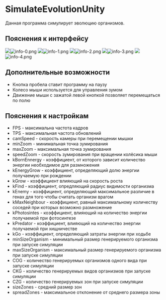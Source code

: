 # SimulateEvolutionUnity

Данная программа симулирует эволюцию организмов.

## Пояснения к интерфейсу


![]({{site.baseurl}}info-0.png)![info-0.png]({{site.baseurl}}/info-0.png)
![]({{site.baseurl}}info-1.png)![info-1.png]({{site.baseurl}}/info-1.png)
![]({{site.baseurl}}info-2.png)![info-2.png]({{site.baseurl}}/info-2.png)
![]({{site.baseurl}}info-3.png)![info-3.png]({{site.baseurl}}/info-3.png)
![]({{site.baseurl}}info-4.png)![info-4.png]({{site.baseurl}}/info-4.png)
## Дополнительные возможности

- Кнопка пробела ставит программу на паузу
- Колесо мыши используется для управления зумом
- Движение мыши с зажатой левой кнопкой позволяет перемещаться по полю

## Пояснения к настройкам

- FPS - максимальна частота кадров
- TPS - максимальная частота обновлений
- camSpeed - скорость камеры при перемещении мышки
- minZoom - минимальная точка зумирования
- maxZoom - максимальная точка зумирования
- speedZoom - скорость зумирования при вращении колёсика мыши
- kBornEnnergy - коэффициент, от которого зависит количество энергии необходимое для размножения 
- kEnergyGrow - коэффициент, определяющий долю энергии получаемую при рождении
- kGrow - коэффициент влияющий на скорость роста
- kFind - коэффициент, опредляющий радиус видимости организма
- kEnemy - коэффициент, определяющий максимальное различие в генах для того чтобы считать организм врагом
- kMaxNeighbour - коэффициент, равный максимальному количеству соседей при которых возможно размножение
- kPhotosintes - коэффициент, влияющий на количество энергии получаемой при фотосинтезе
- kPredator - коэффициент, влияющий на количество энергии получаемой при хищничестве
- kGo - коэффициент, определяющий затраты энергии при ходьбе
- minSizeOrganism - минимальный размер генерируемого организма при запуске симуляции
- maxSizeOrganism - максимальный размер генерируемого организма при запуске симуляции
- COG - количество генерируемых организмов одного вида при запуске симуляции
- CKG - количество генерируемых видов организмов при запуске симуляции
- CZG - количество генерируемых зон при запуске симуляции
- sizeZones - средний размер зон
- spreadZones - максимальное отклонение от среднего размера зоны

